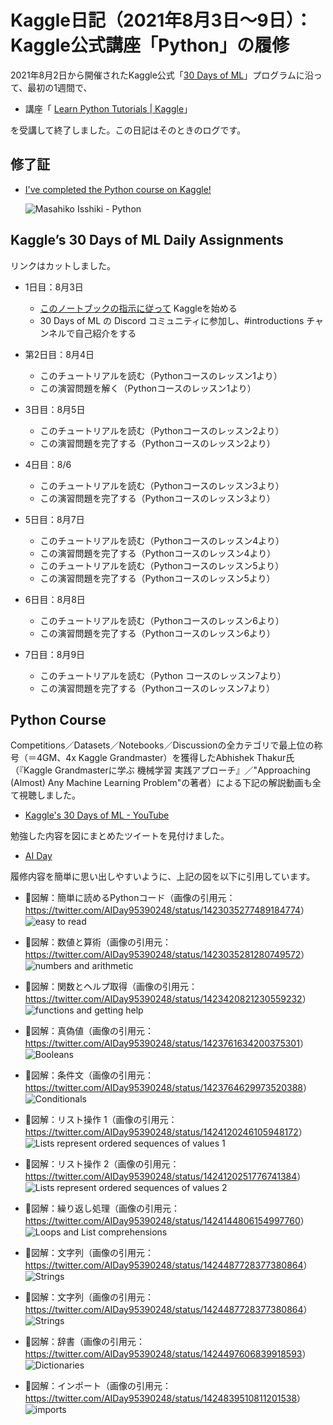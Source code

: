 Kaggle日記（2021年8月3日～9日）： Kaggle公式講座「Python」の履修
================================================================

2021年8月2日から開催されたKaggle公式「[30 Days of ML](https://www.kaggle.com/thirty-days-of-ml)」プログラムに沿って、最初の1週間で、

- 講座「 [Learn Python Tutorials | Kaggle](https://www.kaggle.com/learn/python)」

を受講して終了しました。この日記はそのときのログです。

修了証
----------------------------------------

- [I've completed the Python course on Kaggle!](https://www.kaggle.com/learn/certification/isshiki/python)

  ![Masahiko Isshiki - Python](images/MasahikoIsshiki-Python.png)

Kaggle’s 30 Days of ML Daily Assignments
----------------------------------------

リンクはカットしました。

- 1日目：8月3日
  - [このノートブックの指示に従って](https://www.kaggle.com/alexisbcook/getting-started-with-kaggle) Kaggleを始める
  - 30 Days of ML の Discord コミュニティに参加し、#introductions チャンネルで自己紹介をする

- 第2日目：8月4日
  - このチュートリアルを読む（Pythonコースのレッスン1より）
  - この演習問題を解く（Pythonコースのレッスン1より）

- 3日目：8月5日
  - このチュートリアルを読む（Pythonコースのレッスン2より）
  - この演習問題を完了する（Pythonコースのレッスン2より）

- 4日目：8/6
  - このチュートリアルを読む（Pythonコースのレッスン3より）
  - この演習問題を完了する（Pythonコースのレッスン3より）

- 5日目：8月7日
  - このチュートリアルを読む（Pythonコースのレッスン4より）
  - この演習問題を完了する（Pythonコースのレッスン4より）
  - このチュートリアルを読む（Pythonコースのレッスン5より）
  - この演習問題を完了する（Pythonコースのレッスン5より）

- 6日目：8月8日
  - このチュートリアルを読む（Pythonコースのレッスン6より）
  - この演習問題を完了する（Pythonコースのレッスン6より）

- 7日目：8月9日
  - このチュートリアルを読む（Python コースのレッスン7より）
  - この演習問題を完了する（Pythonコースのレッスン7より）

Python Course
----------------------------------------

Competitions／Datasets／Notebooks／Discussionの全カテゴリで最上位の称号（＝4GM、4x Kaggle Grandmaster）を獲得したAbhishek Thakur氏（『Kaggle Grandmasterに学ぶ 機械学習 実践アプローチ』／"Approaching (Almost) Any Machine Learning Problem"の著者）による下記の解説動画も全て視聴しました。

- [Kaggle's 30 Days of ML - YouTube](https://www.youtube.com/playlist?list=PL98nY_tJQXZnP-k3qCDd1hljVSciDV9_N)

勉強した内容を図にまとめたツイートを見付けました。

- [AI Day](https://twitter.com/AIDay95390248)

履修内容を簡単に思い出しやすいように、上記の図を以下に引用しています。

- :arrow_down_small:図解：簡単に読めるPythonコード（画像の引用元：<https://twitter.com/AIDay95390248/status/1423035277489184774>）
  ![easy to read](images/20210817-144304.png)

- :arrow_down_small:図解：数値と算術（画像の引用元：<https://twitter.com/AIDay95390248/status/1423035281280749572>）
  ![numbers and arithmetic](images/20210817-144357.png)

- :arrow_down_small:図解：関数とヘルプ取得（画像の引用元：<https://twitter.com/AIDay95390248/status/1423420821230559232>）
  ![functions and getting help](images/20210818-155156.png)

- :arrow_down_small:図解：真偽値（画像の引用元：<https://twitter.com/AIDay95390248/status/1423761634200375301>）
  ![Booleans](images/20210818-155511.png)

- :arrow_down_small:図解：条件文（画像の引用元：<https://twitter.com/AIDay95390248/status/1423764629973520388>）
  ![Conditionals](images/20210818-155624.png)

- :arrow_down_small:図解：リスト操作 1（画像の引用元：<https://twitter.com/AIDay95390248/status/1424120246105948172>）
  ![Lists represent ordered sequences of values 1](images/20210818-155837.png)

- :arrow_down_small:図解：リスト操作 2（画像の引用元：<https://twitter.com/AIDay95390248/status/1424120251776741384>）
  ![Lists represent ordered sequences of values 2](images/20210818-160026.png)

- :arrow_down_small:図解：繰り返し処理（画像の引用元：<https://twitter.com/AIDay95390248/status/1424144806154997760>）
  ![Loops and List comprehensions](images/20210818-160158.png)

- :arrow_down_small:図解：文字列（画像の引用元：<https://twitter.com/AIDay95390248/status/1424487728377380864>）
  ![Strings](images/20210818-160303.png)

- :arrow_down_small:図解：文字列（画像の引用元：<https://twitter.com/AIDay95390248/status/1424487728377380864>）
  ![Strings](images/20210818-160303.png)

- :arrow_down_small:図解：辞書（画像の引用元：<https://twitter.com/AIDay95390248/status/1424497606839918593>）
  ![Dictionaries](images/20210818-160500.png)

- :arrow_down_small:図解：インポート（画像の引用元：<https://twitter.com/AIDay95390248/status/1424839510811201538>）
  ![imports](images/20210818-160602.png)
